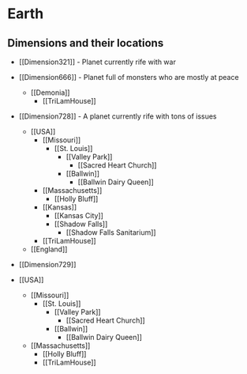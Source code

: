 # Earth

## Dimensions and their locations
- [[Dimension321]] - Planet currently rife with war
- [[Dimension666]] - Planet full of monsters who are mostly at peace
	- [[Demonia]]
		- [[TriLamHouse]]
- [[Dimension728]] - A planet currently rife with tons of issues
	- [[USA]]
		- [[Missouri]]
			- [[St. Louis]]
				- [[Valley Park]]
					- [[Sacred Heart Church]]
				- [[Ballwin]]
					- [[Ballwin Dairy Queen]]
		- [[Massachusetts]]
			- [[Holly Bluff]]
		- [[Kansas]]
			- [[Kansas City]]
			- [[Shadow Falls]]
				- [[Shadow Falls Sanitarium]]
		- [[TriLamHouse]]
	- [[England]]

- [[Dimension729]]
-  [[USA]]
	- [[Missouri]]
		- [[St. Louis]]
			- [[Valley Park]]
				- [[Sacred Heart Church]]
			- [[Ballwin]]
				- [[Ballwin Dairy Queen]]
	- [[Massachusetts]]
		- [[Holly Bluff]]
		- [[TriLamHouse]]
